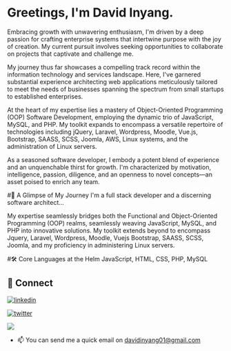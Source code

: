# Greetings, I'm David Inyang. 

Embracing growth with unwavering enthusiasm, I'm driven by a deep passion for crafting enterprise systems that intertwine purpose with the joy of creation. My current pursuit involves seeking opportunities to collaborate on projects that captivate and challenge me.

My journey thus far showcases a compelling track record within the information technology and services landscape. Here, I've garnered substantial experience architecting web applications meticulously tailored to meet the needs of businesses spanning the spectrum from small startups to established enterprises.

At the heart of my expertise lies a mastery of Object-Oriented Programming (OOP) Software Development, employing the dynamic trio of JavaScript, MySQL, and PHP. My toolkit expands to encompass a versatile repertoire of technologies including jQuery, Laravel, Wordpress, Moodle, Vue.js, Bootstrap, SAASS, SCSS, Joomla, AWS, Linux systems, and the administration of Linux servers.

As a seasoned software developer, I embody a potent blend of experience and an unquenchable thirst for growth. I'm characterized by motivation, intelligence, passion, diligence, and an openness to novel concepts—an asset poised to enrich any team.

#🚀 A Glimpse of My Journey
I'm a full stack developer and a discerning software architect...

My expertise seamlessly bridges both the Functional and Object-Oriented Programming (OOP) realms, seamlessly weaving JavaScript, MySQL, and PHP into innovative solutions. My toolkit extends beyond to encompass Jquery, Laravel, Wordpress, Moodle, Vuejs Bootstrap, SAASS, SCSS, Joomla, and my proficiency in administering Linux servers.

#🛠 Core Languages at the Helm
JavaScript, HTML, CSS, PHP, MySQL






## 🔗 Connect

[![linkedin](https://img.shields.io/badge/linkedin-0A66C2?style=for-the-badge&logo=linkedin&logoColor=white)](https://www.linkedin.com/in/thedavidinyang/)

[![twitter](https://img.shields.io/badge/twitter-1DA1F2?style=for-the-badge&logo=twitter&logoColor=white)](https://twitter.com/thedavidinyang)


![](https://komarev.com/ghpvc/?username=your-thedavidinyang&color=orange&label=-)

- 📫 You can send me a quick email on davidinyang01@gmail.com



<!---
thedavidinyang/thedavidinyang is a ✨ special ✨ repository because its `README.md` (this file) appears on your GitHub profile.
You can click the Preview link to take a look at your changes.
--->
